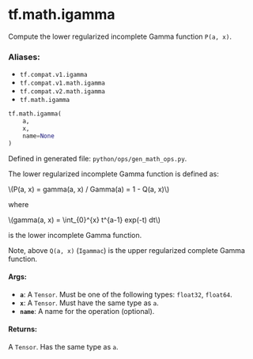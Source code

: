 <div itemscope itemtype="http://developers.google.com/ReferenceObject">
<meta itemprop="name" content="tf.math.igamma" />
<meta itemprop="path" content="Stable" />
</div>

# tf.math.igamma

Compute the lower regularized incomplete Gamma function `P(a, x)`.

### Aliases:

* `tf.compat.v1.igamma`
* `tf.compat.v1.math.igamma`
* `tf.compat.v2.math.igamma`
* `tf.math.igamma`

``` python
tf.math.igamma(
    a,
    x,
    name=None
)
```



Defined in generated file: `python/ops/gen_math_ops.py`.

<!-- Placeholder for "Used in" -->

The lower regularized incomplete Gamma function is defined as:


\\(P(a, x) = gamma(a, x) / Gamma(a) = 1 - Q(a, x)\\)

where

\\(gamma(a, x) = \\int_{0}^{x} t^{a-1} exp(-t) dt\\)

is the lower incomplete Gamma function.

Note, above `Q(a, x)` (`Igammac`) is the upper regularized complete
Gamma function.

#### Args:


* <b>`a`</b>: A `Tensor`. Must be one of the following types: `float32`, `float64`.
* <b>`x`</b>: A `Tensor`. Must have the same type as `a`.
* <b>`name`</b>: A name for the operation (optional).


#### Returns:

A `Tensor`. Has the same type as `a`.
